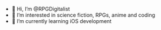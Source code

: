 - 👋 Hi, I’m @RPGDigitalist
- 👀 I’m interested in science fiction, RPGs, anime and coding
- 🌱 I’m currently learning iOS development

<!---
RPGDigitalist/RPGDigitalist is a ✨ special ✨ repository because its `README.md` (this file) appears on your GitHub profile.
You can click the Preview link to take a look at your changes.
--->
